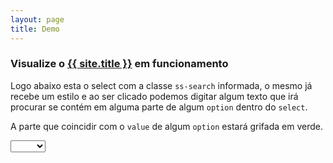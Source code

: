 ```yaml
---
layout: page
title: Demo
---
```


### Visualize o [{{ site.title }}](/) em funcionamento

Logo abaixo esta o select com a classe `ss-search` informada, o mesmo já recebe um estilo e ao ser clicado podemos digitar algum texto que irá procurar se contém em alguma parte de algum `option` dentro do `select`.

A parte que coincidir com o `value` de algum `option` estará grifada em verde.

<select class="ss-search">
    <option value=""></option>
    <option value="João">João</option>
    <option value="Maria">Maria</option>
    <option value="Harry">Harry</option>
</select>